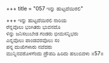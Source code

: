+++
title = "057 ಇನ್ನು ಹುಟ್ಟದೆಯಿರಲಿ"

+++
ಇನ್ನು ಹುಟ್ಟದೆಯಿರಲಿ ನಾರಿಯ  
ರೆನ್ನವೊಲು ಭಂಗಿತರು ಭುವನದೊ  
ಳಿನ್ನು ಜನಿಸಲುಬೇಡ ಗಂಡರು ಭೀಮಸನ್ನಿಭರು  
ಎನ್ನವೊಲು ಪಾಂಡವರವೊಲು ಸಂ  
ಪನ್ನ ದುಃಖಿಗಳಾರು ನವೆದರು  
ಮುನ್ನಿನವರೊಳಗೆಂದು ದ್ರೌಪದಿ ಹಿರಿದು ಹಲುಬಿದಳು      ॥57॥